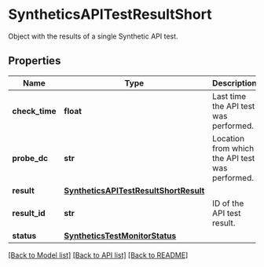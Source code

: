 # SyntheticsAPITestResultShort

Object with the results of a single Synthetic API test.

## Properties
Name | Type | Description | Notes
------------ | ------------- | ------------- | -------------
**check_time** | **float** | Last time the API test was performed. | [optional] 
**probe_dc** | **str** | Location from which the API test was performed. | [optional] 
**result** | [**SyntheticsAPITestResultShortResult**](SyntheticsAPITestResultShortResult.md) |  | [optional] 
**result_id** | **str** | ID of the API test result. | [optional] 
**status** | [**SyntheticsTestMonitorStatus**](SyntheticsTestMonitorStatus.md) |  | [optional] 

[[Back to Model list]](README.md#documentation-for-models) [[Back to API list]](README.md#documentation-for-api-endpoints) [[Back to README]](README.md)



